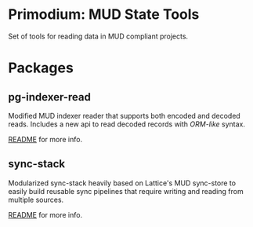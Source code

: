 # Primodium: MUD State Tools

Set of tools for reading data in MUD compliant projects.

# Packages

## pg-indexer-read

Modified MUD indexer reader that supports both encoded and decoded reads. Includes a new api to read decoded records with _ORM-like_ syntax.

[README](/packages/pg-indexer-reader/README.md) for more info.

## sync-stack

Modularized sync-stack heavily based on Lattice's MUD sync-store to easily build reusable sync pipelines that require writing and reading from multiple sources.

[README](/packages/sync-stack/README.md) for more info.

